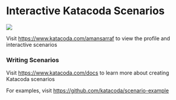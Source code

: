 # Interactive Katacoda Scenarios

[![](http://shields.katacoda.com/katacoda/amansarraf/count.svg)](https://www.katacoda.com/amansarraf "Get your profile on Katacoda.com")

Visit https://www.katacoda.com/amansarraf to view the profile and interactive scenarios

### Writing Scenarios
Visit https://www.katacoda.com/docs to learn more about creating Katacoda scenarios

For examples, visit https://github.com/katacoda/scenario-example
